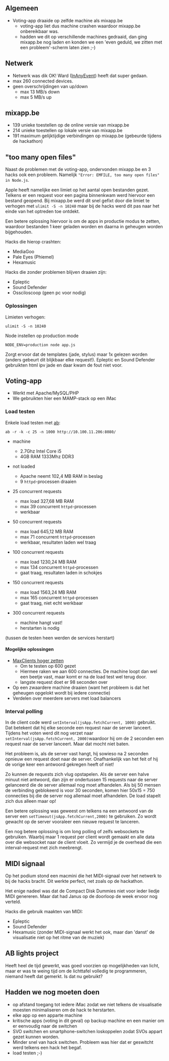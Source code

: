## Algemeen
* Voting-app draaide op zelfde machine als mixapp.be
    * voting-app liet dus machine crashen waardoor mixapp.be onbereikbaar was.
    * hadden we dit op verschillende machines gedraaid, dan ging mixapp.be nog laden en konden we een 'even geduld, we zitten met een probleem'-scherm laten zien ;-)


## Netwerk
* Netwerk was dik OK! Ward ([InAnyEvent](http://www.inanyevent.be/)) heeft dat super gedaan. 
* max 260 connected devices.
* geen overschrijdingen van up/down
    * max 13 MB/s down
    * max 5 MB/s up
    

## mixapp.be
* 139 unieke toestellen op de online versie van mixapp.be
* 214 unieke toestellen op lokale versie van mixapp.be
* 191 maximum gelijktijdige verbindingen op mixapp.be (gebeurde tijdens de hackathon)

## "too many open files"
Naast de problemen met de voting-app, ondervonden mixapp.be en 3 hacks ook een probleem. Namelijk ```"Error: EMFILE, too many open files" in Node.js```.

Apple heeft namelijke een limiet op het aantal open bestanden gezet. Telkens er een request voor een pagina binnenkwam werd hiervoor een bestand geopend. Bij mixapp.be werd dit snel gefixt door die limiet te verhogen met ```ulimit -S -n 10240``` maar bij de hacks werd dit pas naar het einde van het optreden toe ontdekt.

Een betere oplossing hiervoor is om de apps in productie modus te zetten, waardoor bestanden 1 keer geladen worden en daarna in geheugen worden bijgehouden.

Hacks die hierop crashten:
* MediaGoo
* Pale Eyes (Phiemel)
* Hexamusic

Hacks die zonder problemen blijven draaien zijn:
* Epleptic
* Sound Defender
* Ossciloscoop (geen pc voor nodig)

### Oplossingen

Limieten verhogen:

    ulimit -S -n 10240

Node instellen op production mode

    NODE_ENV=production node app.js

Zorgt ervoor dat de templates (jade, stylus) maar 1x gelezen worden (anders gebeurt dit blijkbaar elke request!). Epleptic en Sound Defender gebruikten html ipv jade en daar kwam de fout niet voor.


## Voting-app
* Werkt met Apache/MySQL/PHP
* We gebruikten hier een MAMP-stack op een iMac

### Load testen
Enkele load testen met [ab](http://httpd.apache.org/docs/2.2/programs/ab.html):

    ab -r -k -c 25 -n 1000 http://10.100.11.206:8080/

 * machine
    * 2.7Ghz Intel Core i5        
    * 4GB RAM 1333Mhz DDR3

* not loaded
    * Apache neemt 102,4 MB RAM in beslag
    * 9 ```httpd```-processen draaien
        
* 25 concurrent requests
    * max load 327,68 MB RAM
    * max 39 concurrent ```httpd```-processen
    * werkbaar

* 50 concurrent requests
    * max load 645,12 MB RAM
    * max 71 concurrent ```httpd```-processen
    * werkbaar, resultaten laden wel traag

* 100 concurrent requests
    * max load 1230,24 MB RAM
    * max 134 concurrent ```httpd```-processen
    * gaat traag, resultaten laden in schokjes

* 150 concurrent requests
    * max load 1563,24 MB RAM
    * max 165 concurrent ```httpd```-processen
    * gaat traag, niet echt werkbaar

* 300 concurrent requests
    * machine hangt vast!
    * herstarten is nodig

(tussen de testen heen werden de services herstart)

#### Mogelijke oplossingen
* [MaxClients hoger zetten](http://www.genericarticles.com/mediawiki/index.php?title=How_to_optimize_apache_web_server_for_maximum_concurrent_connections_or_increase_max_clients_in_apache)
    * Om te testen op 600 gezet
    * Hiermee raken we aan 600 connecties. De machine loopt dan wel een beetje vast, maar komt er na de load test wel terug door.
    * langste request doet er 98 seconden over
* Op een zwaardere machine draaien (want het probleem is dat het geheugen opgelokt wordt bij iedere connectie)
* Verdelen over meerdere servers met load balancers

### Interval polling

In de client code werd ```setInterval(jsApp.fetchCurrent, 1000)``` gebruikt. Dat betekent dat hij elke seconde een request naar de server lanceert. Tijdens het voten werd dit nog verzet naar ```setInterval(jsApp.fetchCurrent, 2000)```waardoor hij om de 2 seconden een request naar de server lanceert. Maar dat mocht niet baten.

Het probleem is, als de server vast hangt, hij sowieso na 2 seconden opnieuw een request doet naar de server. Onafhankelijk van het feit of hij de vorige keer een antwoord gekregen heeft of niet!

Zo kunnen de requests zich vlug opstapelen. Als de server een halve minuut niet antwoord, dan zijn er ondertussen 15 requests naar de server gelanceerd die de server allemaal nog moet afhandelen. Als bij 50 mensen de verbinding geblokeerd is voor 30 seconden, komen hier 50x15 = 750 connecties bij die de server nog allemaal moet afhandelen. De load stapelt zich dus alleen maar op! 

Een betere oplossing was geweest om telkens na een antwoord van de server een ```setTimeout(jsApp.fetchCurrent,2000)``` te gebruiken. Zo wordt gewacht op de server vooraleer een nieuwe request te lanceren.

Een nog betere oplossing is om long polling of zelfs websockets te gebruiken. Waarbij maar 1 request per client wordt gemaakt en alle data over die websocket naar de client vloeit. Zo vermijd je de overhead die een interval-request met zich meebrengt.



## MIDI signaal
Op het podium stond een macmini die het MIDI-signaal over het netwerk to bij de hacks bracht. Dit werkte perfect, net zoals op de hackathon.

Het enige nadeel was dat de Compact Disk Dummies niet voor ieder liedje MIDI genereren. Maar dat had Janus op de doorloop de week ervoor nog verteld.

Hacks die gebruik maakten van MIDI:
* Epleptic
* Sound Defender
* Hexamusic (zonder MIDI-signaal werkt het ook, maar dan 'danst' de visualisatie niet op het ritme van de muziek)

## AB lights project
Heeft heel de tijd gewerkt, was goed voorzien  op mogelijkheden van licht, maar er was te weing tijd om de lichttafel volledig te programmeren, niemand heeft dat gemerkt. Is dat nu gebruikt?



## Hadden we nog moeten doen
* op afstand toegang tot iedere iMac zodat we niet telkens de visualisatie moesten minimaliseren om de hack te herstarten.
* elke app op een apparte machine
* kritische apps (voting in dit geval) op backup machine en een manier om er eenvoudig naar de switchen
* SVO switchen en smartphone-switchen loskoppelen zodat SVOs appart gezet kunnen worden.
* Minder snel van hack switchen. Probleem was hier dat er geswitcht werd telkens een hack het begaf.
* load testen ;-)
